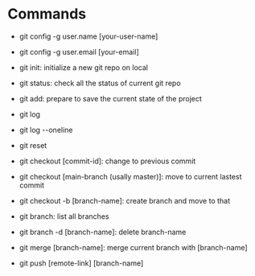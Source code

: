 # Commands
- git config -g user.name [your-user-name]
- git config -g user.email [your-email]

- git init: initialize a new git repo on local
- git status: check all the status of current git repo
- git add: prepare to save the current state of the project
- git log
- git log --oneline
- git reset 
- git checkout [commit-id]: change to previous commit
- git checkout [main-branch (usally master)]: move to current lastest commit
- git checkout -b [branch-name]: create branch and move to that
- git branch: list all branches
- git branch -d [branch-name]: delete branch-name
- git merge [branch-name]: merge current branch with [branch-name]
- git push [remote-link] [branch-name]




